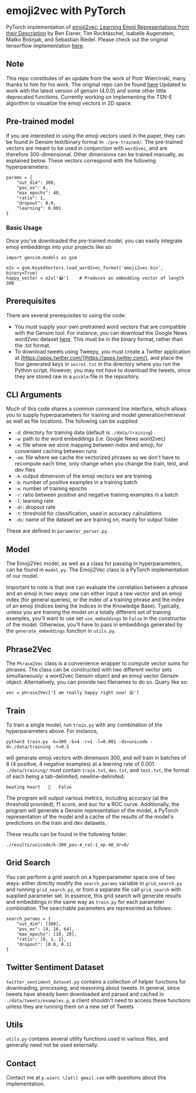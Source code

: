 # emoji2vec with PyTorch
PyTorch implementation of [emoji2vec: Learning Emoji Representations from their Description](https://arxiv.org/pdf/1609.08359.pdf) by Ben Eisner, Tim Rocktäschel, Isabelle Augenstein, Matko Bošnjak, and Sebastian Riedel. Please check out the original tensorflow implementation [here](https://github.com/uclmr/emoji2vec).

## Note
This repo constitutes of an update from the work of Piotr Wiercinski, many thanks to him for his work. The original repo can be found [here](https://github.com/pwiercinski/emoji2vec_pytorch) 
Updated to work with the latest version of gensim (4.0.0) and some other little deprecated functions.
Currently working on implementing the TSN-E algorithm to visualize the emoji vectors in 2D space.

## Pre-trained model

If you are interested in using the emoji vectors used in the paper,
they can be found in Gensim text/binary format in `./pre-trained/`. The
pre-trained vectors are meant to be used in conjunction with `word2vec`,
and are therefore 300-dimensional. Other dimensions can be trained 
manually, as explained below. These vectors correspond with the following 
hyperparameters:

```
params = {
    "out_dim": 300,
    "pos_ex": 4,
    "max_epochs": 40,
    "ratio": 1,
    "dropout": 0.0,
    "learning": 0.001
}
```

### Basic Usage
Once you've downloaded the pre-trained model, you can easily integrate 
emoji embeddings into your projects like so:

```
import gensim.models as gsm

e2v = gsm.KeyedVectors.load_word2vec_format('emoji2vec.bin', binary=True)
happy_vector = e2v['😂']    # Produces an embedding vector of length 300
```

## Prerequisites
There are several prerequisites to using the code:

- You must supply your own pretrained word vectors that are compatible
with the Gensim tool. For instance, you can download the Google News
word2vec dataset [here](https://code.google.com/archive/p/word2vec/). 
This must be in the binary format, rather than the .txt format.
- To download tweets using Tweepy, you must create a Twitter application
at [https://apps.twitter.com/](https://apps.twitter.com/), and place
the four generated keys in `secret.txt` in the directory where you 
run the Python script. However, you may not have to download the tweets,
since they are stored raw in a `pickle` file in the repository.

## CLI Arguments
Much of this code shares a common command line interface, which allows
you to supply hyperparameters for training and model 
generation/retrieval as well as file locations. The following can be
supplied:

- `-d`: directory for training data (default is `./data/training`)
- `-w`: path to the word embeddings (i.e. Google News word2vec)
- `-m`: file where we store mapping between index and emoji, for 
convenient caching between runs
- `-em`: file where we cache the vectorized phrases so we don't have to 
recompute each time, only change when you change the train, test, and 
dev files
- `-k`: output dimension of the emoji vectors we are training
- `-b`: number of positive examples in a training batch
- `-e`: number of training epochs
- `-r`: ratio between positive and negative training examples in a batch
- `-l`: learning rate
- `-dr`: dropout rate
- `-t`: threshold for classification, used in accuracy calculations
- `-ds`: name of the dataset we are training on, mainly for output 
folder

These are defined in `parameter_parser.py`.

## Model

The Emoji2Vec model, as well as a class for passing in hyperparameters,
can be found in `model.py`. The Emoji2Vec class is a PyTorch
implementation of our model. 

Important to note is that one can evaluate
the correlation between a phrase and an emoji in two ways: one can 
either input a raw vector and an emoji index (for general queries), 
or the index of a training phrase and the index of an emoji (indices
being the indices in the Knowledge Base). Typically, unless you are 
training the model on a totally different set of training examples, 
you'll want to use set `use_embeddings` to `False` in the constructor 
of the model. Otherwise, you'll have to pass in embeddings generated 
by the `generate_embeddings` function in `utils.py`. 


## Phrase2Vec

The `Phrase2Vec` class is a convenience wrapper to compute vector sums 
for phrases. The class can be constructed with two different vector
sets simultaneously: a word2vec Gensim object and an emoji vector Gensim
object. Alternatively, you can provide two filenames to do so. Query
like so:

```
vec = phrase2Vec['I am really happy right now! 😄']
```

## Train

To train a single model, run `train.py` with any combination of the 
hyperparameters above. For instance,

```
python3 train.py -k=300 -b=4 -r=1 -l=0.001 -ds=unicode -d=./data/training -t=0.5
```

will generate emoji vectors with dimension 300, and will train in 
batches of 8 (4 positive, 4 negative examples) at a learning rate of 
0.001. `./data/training/` must contain `train.txt`, `dev.txt`, and 
`test.txt`, the format of each being a tab-delimited, newline-delimited:

```
beating heart	🍮	False
```

The program will output various metrics, including accuracy (at the 
threshold provided), f1 score, and auc for a ROC curve. Additionally,
the program will generate a Gensim representation of the model, a
PyTorch representation of the model and a cache of the results of the model's predictions on the 
train and dev datasets.

These results can be found in the following folder:

```
./results/unicode/k-300_pos-4_rat-1_ep-40_dr=0/
```

## Grid Search

You can perform a grid search on a hyperparameter space one of two ways:
either directly modify the `search_params` variable in `grid_search.py`
and running `grid_search.py`, or from a separate file call `grid_search`
with supplied parameter set. In essence, this grid search will generate
results and embeddings in the same way as `train.py` for each parameter
combination. The searchable parameters are represented as follows:

```
search_params = {
    "out_dim": [300],
    "pos_ex": [4, 16, 64],
    "max_epochs": [10, 20],
    "ratio": [0, 1, 2],
    "dropout": [0.0, 0.1]
}
```

## Twitter Sentiment Dataset
`twitter_sentiment_dataset.py` contains a collection of helper functions
for downloading, processing, and reasoning about tweets. In general,
since tweets have already been downloaded and parsed and cached in
`./data/tweets/examples.p`, a client shouldn't need to access these
functions unless they are running them on a new set of Tweets


## Utils

`utils.py` contains several utility functions used in various files,
and generally need not be used externally.

## Contact
Contact me at `p.wierc \[at\] gmail.com` with questions about this implementation.
